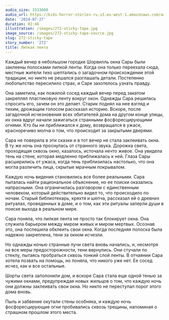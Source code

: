 ```yaml
---
audio_size: 3333600
audio_url: https://kids-horror-stories-ru.s3.eu-west-1.amazonaws.com/audio/272-sticky-tape.mp3
date: '2024-07-27'
duration: 02:46
illustration: /images/272-sticky-tape.jpg
image_source: /images/272-sticky-tape-source.jpg
slug: 272-sticky-tape
story_number: '272'
title: Липкая лента
---
```


Каждый вечер в небольшом городке Шорвилль окна Сары были заклеены полосками липкой ленты. Когда она только переехала сюда, местные жители тихо шептались о загадочном происхождении этой традиции, но никто не решался разглашать детали. Постепенно любопытство пересилило страх, и Саре захотелось узнать правду.

Она заметила, как пожилой сосед каждый вечер перед закатом закреплял пластиковую ленту вокруг окон. Однажды Сара решилась спросить его, зачем он это делает. Старик поднял на нее взгляд и тихим, дрожащим голосом рассказал историю. Вскоре, после загадочной исчезновения всех обитателей дома на другом конце улицы, их окна вдруг начали зажигаться странными фосфоресцирующими огнями. Кто бы ни приближался к дому, возвращался в ужасе, красноречиво молча о том, что происходит за закрытыми дверями.

Сара не поверила в эти сказки и в тот вечер не стала заклеивать окна. В ту же ночь она проснулась от странного звука. Дорожка света, проходящая сквозь окно, казалось, источала нечто живое. Она увидела тень на стене, которая медленно приближалась к ней. Глаза Сары расширились от ужаса, когда тень приблизилась настолько, что она могла различить лица, скрытые мрачным покрывалом.

Каждую ночь видения становились все более реальными. Сара пыталась найти рациональное объяснение, но ее поиски оказались напрасными. Она ограничилась разговором с единственным человеком, который действительно видел то, что происходило по ночам. Старый библиотекарь, кряхтя и шепча, рассказал ей о древних ритуалах, проведенных в доме, и о том, как эти ритуалы заперли души в поиске выхода в реальном мире.

Сара поняла, что липкая лента не просто так блокирует окна. Она служила барьером между миром живых и миром мертвых. Осознав это, она поспешила обклеить свои окна. Когда последняя полоска была надежно закреплена, тени за окном исчезли.

Но однажды ночью странные лучи света вновь начались, и, несмотря на все меры предосторожности, тени вернулись. Они стучали по стеклу, пытаясь пробраться сквозь тонкий слой ленты. В отчаянии Сара хотела позвать на помощь, но поняла, что никого уже нет. Ее сосед исчез, как и все остальные.

Шорты света заполонили дом, и вскоре Сара стала еще одной тенью за чужими окнами, предупреждая новых жильцов о том, что каждую ночь они должны заклеивать свои окна. Но никто не переступал порог этого дома вновь.

Пыль и забвение окутали стены особняка, и каждую ночь фосфоресцирующие огни пробивались сквозь трещины, напоминая о страшном прошлом этого места.